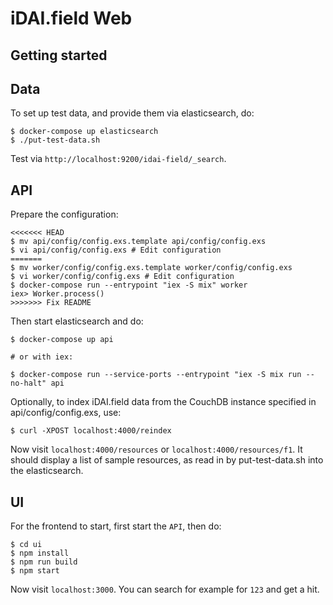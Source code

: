 # iDAI.field Web

## Getting started

## Data

To set up test data, and provide them via elasticsearch, do:

```
$ docker-compose up elasticsearch
$ ./put-test-data.sh
```

Test via `http://localhost:9200/idai-field/_search`.

## API

Prepare the configuration:

```
<<<<<<< HEAD
$ mv api/config/config.exs.template api/config/config.exs
$ vi api/config/config.exs # Edit configuration
=======
$ mv worker/config/config.exs.template worker/config/config.exs
$ vi worker/config/config.exs # Edit configuration
$ docker-compose run --entrypoint "iex -S mix" worker
iex> Worker.process()
>>>>>>> Fix README
```

Then start elasticsearch and do:

```
$ docker-compose up api

# or with iex: 

$ docker-compose run --service-ports --entrypoint "iex -S mix run --no-halt" api
```

Optionally, to index iDAI.field data from the CouchDB instance specified in api/config/config.exs, use: 

```
$ curl -XPOST localhost:4000/reindex
```

Now visit `localhost:4000/resources` or `localhost:4000/resources/f1`. It should display a list of sample
resources, as read in by put-test-data.sh into the elasticsearch.

## UI

For the frontend to start, first start the `API`, then do:

```
$ cd ui
$ npm install
$ npm run build
$ npm start
```

Now visit `localhost:3000`. You can search for example for `123` and get a hit.
